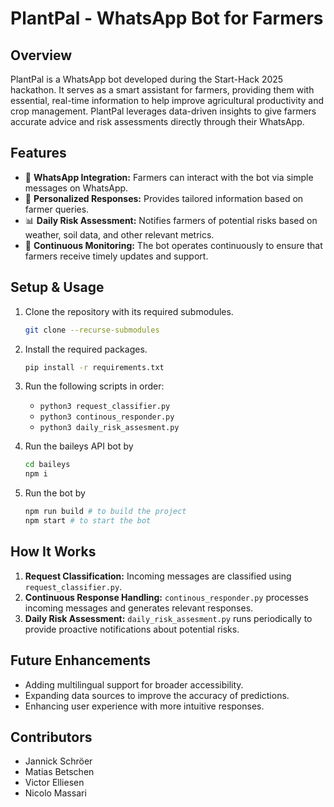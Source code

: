 # PlantPal - WhatsApp Bot for Farmers

## Overview
PlantPal is a WhatsApp bot developed during the Start-Hack 2025 hackathon. It serves as a smart assistant for farmers, providing them with essential, real-time information to help improve agricultural productivity and crop management. PlantPal leverages data-driven insights to give farmers accurate advice and risk assessments directly through their WhatsApp.

## Features
- 📱 **WhatsApp Integration:** Farmers can interact with the bot via simple messages on WhatsApp.
- 🌱 **Personalized Responses:** Provides tailored information based on farmer queries.
- 📊 **Daily Risk Assessment:** Notifies farmers of potential risks based on weather, soil data, and other relevant metrics.
- 🤖 **Continuous Monitoring:** The bot operates continuously to ensure that farmers receive timely updates and support.

## Setup & Usage
1. Clone the repository with its required submodules.
   ```bash
   git clone --recurse-submodules
    ```
2. Install the required packages.
    ```bash
    pip install -r requirements.txt
    ```
3. Run the following scripts in order:
   - `python3 request_classifier.py`
   - `python3 continous_responder.py`
   - `python3 daily_risk_assesment.py`

4. Run the baileys API bot by
   ```bash
   cd baileys
   npm i
   ```
   
5. Run the bot by
   ```bash
   npm run build # to build the project
   npm start # to start the bot
   ```

## How It Works
1. **Request Classification:** Incoming messages are classified using `request_classifier.py`.
2. **Continuous Response Handling:** `continous_responder.py` processes incoming messages and generates relevant responses.
3. **Daily Risk Assessment:** `daily_risk_assesment.py` runs periodically to provide proactive notifications about potential risks.

## Future Enhancements
- Adding multilingual support for broader accessibility.
- Expanding data sources to improve the accuracy of predictions.
- Enhancing user experience with more intuitive responses.

## Contributors
- Jannick Schröer
- Matias Betschen
- Victor Elliesen
- Nicolo Massari
